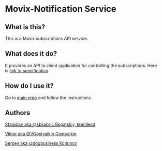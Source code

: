 # Movix-Notification Service

## What is this?

This is a Movix subscriptions API service.

## What does it do?

It provides an API to client application for controlling the subscriptions. Here is [link to specification](https://gist.github.com/SBKubric/0a514841f52be981afa40c1637efab33)

## How do I use it?

Go to [main repo](https://github.com/stranded-in-python/movix) and follow the instructions

## Authors

[Stanislav aka @sbkubric Bogatskiy, teamlead](https://github.com/sbkubric)

[Viktor aka @VGostyaikin Gostyaikin](https://github.com/VGostyaikin)

[Sergey aka @dogbusiness Koltunov](https://github.com/dogbusiness)
